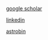 [google scholar](https://scholar.google.com/citations?user=G0EQYYIAAAAJ&hl=en)

[linkedin](https://www.linkedin.com/in/andras-kupcsik-b69a6843/)

[astrobin](https://www.astrobin.com/users/kupcsika/)
